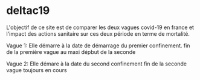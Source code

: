 # deltac19

L'objectif de ce site est de comparer les deux vagues covid-19 en france et l'impact des 
actions sanitaire sur ces deux période en terme de mortalité.

Vague 1: Elle démarre à la date de démarrage du premier confinement.
fin de la première vague au maxi dépbut de la seconde

Vague 2: Elle démare  à la date du second confinement 
fin de la seconde vague toujours en cours

